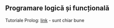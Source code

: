 ## Programare logică și funcțională

Tutoriale Prolog: [link](https://youtube.com/playlist?list=PLEJXowNB4kPy3_qhGksOO8ch_Di7T8_9E&si=pTo3Uj-kQKbPEh9i) - sunt chiar bune
